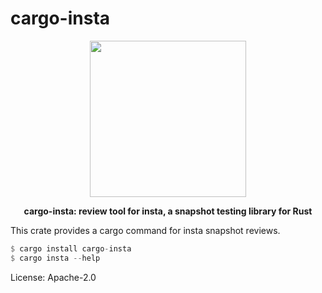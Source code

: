 # cargo-insta

<div align="center">
 <img src="https://github.com/mitsuhiko/insta/blob/master/assets/logo.png?raw=true" width="250" height="250">
 <p><strong>cargo-insta: review tool for insta, a snapshot testing library for Rust</strong></p>
</div>

This crate provides a cargo command for insta snapshot reviews.

```rust
$ cargo install cargo-insta
$ cargo insta --help
```

License: Apache-2.0
